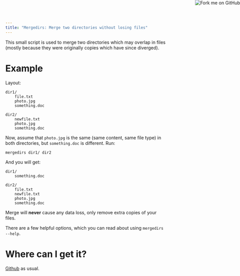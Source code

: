 ```yaml
---
title: "Mergedirs: Merge two directories without losing files"
---
```


<a href="https://github.com/luispedro/mergedirs">
    <img style="position: absolute; top: 0; right: 0; border: 0;" src="https://s3.amazonaws.com/github/ribbons/forkme_right_darkblue_121621.png" alt="Fork me on GitHub" />
</a>

This small script is used to merge two directories which may overlap in
files (mostly because they were originally copies which have since
diverged).

# Example

Layout:

    dir1/
        file.txt
        photo.jpg
        something.doc

    dir2/
        newfile.txt
        photo.jpg
        something.doc

Now, assume that `photo.jpg` is the same (same content, same file type)
in both directories, but `something.doc` is different. Run:

    mergedirs dir1/ dir2

And you will get:

    dir1/
        something.doc

    dir2/
        file.txt
        newfile.txt
        photo.jpg
        something.doc

Merge will **never** cause any data loss, only remove extra copies of
your files.

There are a few helpful options, which you can read about using
`mergedirs --help`.

# Where can I get it?

[Github](https://github.com/luispedro/mergedirs/) as usual.
